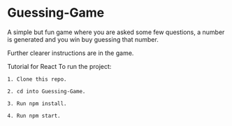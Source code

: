 # Guessing-Game
A simple but fun game where you are asked some few questions, a number is generated
and you win buy guessing that number.

Further clearer instructions are in the game.

Tutorial for React To run the project:

	1. Clone this repo.

	2. cd into Guessing-Game.

	3. Run npm install.

	4. Run npm start.